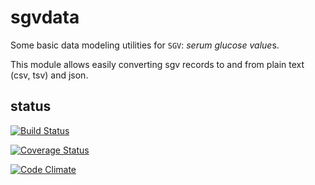 
# sgvdata

Some basic data modeling utilities for `SGV`: *serum glucose value*s.

This module allows easily converting sgv records to and from plain
text (csv, tsv) and json.

## status
[![Build Status](https://travis-ci.org/bewest/sgvdata.svg)](https://travis-ci.org/bewest/sgvdata)

[![Coverage Status](https://img.shields.io/coveralls/bewest/sgvdata.svg)](https://coveralls.io/r/bewest/sgvdata)

[![Code Climate](https://codeclimate.com/github/bewest/sgvdata.png)](https://codeclimate.com/github/bewest/sgvdata)

